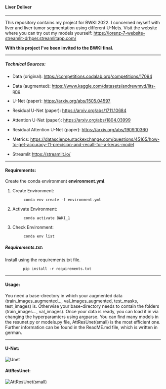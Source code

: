 #### Liver Deliver
---
This repository contains my project for BWKI 2022. I concerned myself with liver and liver tumor segmentation using different U-Nets.
Visit the website where you can try out my models yourself: https://lorenz-7-website-streamlit-drhper.streamlitapp.com/

**With this project I've been invited to the BWKI final.** 

---
##### Technical Sources:

- Data (original):
https://competitions.codalab.org/competitions/17094

- Data (augmented):
https://www.kaggle.com/datasets/andrewmvd/lits-png 

- U-Net (paper):
https://arxiv.org/abs/1505.04597

- Residual U-Net (paper):
https://arxiv.org/abs/1711.10684

- Attention U-Net (paper):
https://arxiv.org/abs/1804.03999

- Residual Attention U-Net (paper):
https://arxiv.org/abs/1909.10360

- Metrics:
https://datascience.stackexchange.com/questions/45165/how-to-get-accuracy-f1-precision-and-recall-for-a-keras-model

- Streamlit
https://streamlit.io/
---
#### Requirements:
Create the conda environment **environment.yml**.

1. Create Environment:

			conda env create -f environment.yml

2. Activate Environment:

			conda activate BWKI_1

3. Check Environment:

			conda env list


##### Requirements.txt:

Install using the requirements.txt file.

			pip install -r requirements.txt

---
#### Usage:

You need a base-directory in which your augmented data (train_images_augmented..., val_images_augmented, test_masks, test_images) is. Otherwise your base-directory needs to contain the folders (train_images..., val_images). Once your data is ready, you can load it in via changing the hyperparamters using argparse. You can find many models in the resunet.py or models.py file, AttResUnet(small) is the most efficient one. 
Further information can be found in the ReadME.md file, which is written in german.

---
#### U-Net:

![Unet](https://user-images.githubusercontent.com/88616547/189702861-16b88b05-ec84-40db-a195-aa467164135f.png)

#### AttResUnet:

![AttResUnet(small)](https://user-images.githubusercontent.com/88616547/189703255-f4694367-7a4b-4d4b-ba51-7ce55782b0ba.png)

